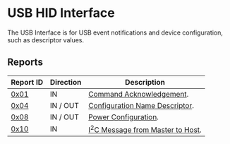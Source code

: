 # USB HID Interface
The USB Interface is for USB event notifications and device configuration, such as descriptor values.

## Reports

| Report ID               | Direction | Description                                                    |
|-------------------------|-----------|----------------------------------------------------------------|
| [0x01](Reports/0x01.md) | IN        | [Command Acknowledgement](Reports/0x01.md).                    |
| [0x04](Reports/0x04.md) | IN / OUT  | [Configuration Name Descriptor](Reports/0x04.md).              |
| [0x08](Reports/0x08.md) | IN / OUT  | [Power Configuration](Reports/0x08.md).                        |
| [0x10](Reports/0x10.md) | IN        | [I<sup>2</sup>C Message from Master to Host](Reports/0x10.md). |
